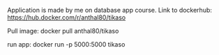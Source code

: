 Application is made by me on database app course. 
Link to dockerhub: https://hub.docker.com/r/anthal80/tikaso

Pull image:
docker pull anthal80/tikaso

run app:
docker run -p 5000:5000 tikaso
